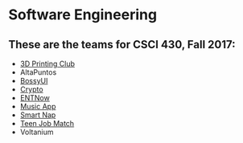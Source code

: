 # Software Engineering

## These are the teams for CSCI 430, Fall 2017:

* [3D Printing Club](3dprintingclub.md)
* AltaPuntos
* [BossyUI](BOSSYUI.md)
* [Crypto](crypto.md)
* [ENTNow](ENTNow.md)
* [Music App](MusicApp.md)
* [Smart Nap](smartnap.md)
* [Teen Job Match](teenjobmatch.md)
* Voltanium
